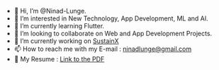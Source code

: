 - 👋 Hi, I’m @Ninad-Lunge.
- 👀 I’m interested in New Technology, App Development, ML and AI.
- 🌱 I’m currently learning Flutter.
- 💞️ I’m looking to collaborate on Web and App Development Projects.
- 🔭 I’m currently working on [SustainX](https://github.com/Ninad-Lunge/SustainX)
- 📫 How to reach me with my E-mail : ninadlunge@gmail.com
- 📑 My Resume : [Link to the PDF](https://drive.google.com/file/d/1LTz_4cRkyR1ZwMJ1X1Y54AYIuGDlICrg/view?usp=sharing)

<!---
Ninad-Lunge/Ninad-Lunge is a ✨ special ✨ repository because its `README.md` (this file) appears on your GitHub profile.
You can click the Preview link to take a look at your changes.
--->
